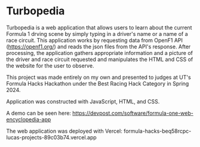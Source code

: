 # Turbopedia 

Turbopedia is a web application that allows users to learn about the current Formula 1 drving scene by simply typing in a driver's name or a name of a race circuit. 
This application works by requesting data from OpenF1 API (https://openf1.org/) and reads the json files from the API's response. After processing, the application gathers
appropriate information and a picture of the driver and race circuit requested and manipulates the HTML and CSS of the website for the user to observe.

This project was made entirely on my own and presented to judges at UT's Formula Hacks Hackathon under the Best Racing Hack Category in Spring 2024. 

Application was constructed with JavaScript, HTML, and CSS.

A demo can be seen here:
https://devpost.com/software/formula-one-web-encyclopedia-app

The web application was deployed with Vercel:
formula-hacks-beq58rcpc-lucas-projects-89c03b74.vercel.app

